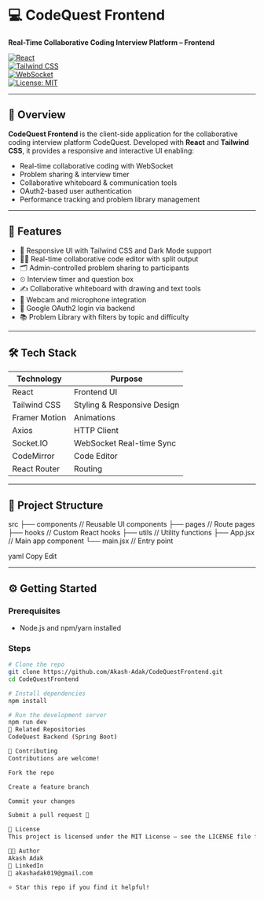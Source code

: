 # 💻 CodeQuest Frontend

**Real-Time Collaborative Coding Interview Platform – Frontend**

[![React](https://img.shields.io/badge/React-18-blue.svg)](https://reactjs.org/)  
[![Tailwind CSS](https://img.shields.io/badge/TailwindCSS-3.x-teal.svg)](https://tailwindcss.com/)  
[![WebSocket](https://img.shields.io/badge/WebSocket-Enabled-yellow.svg)](https://developer.mozilla.org/en-US/docs/Web/API/WebSocket)  
[![License: MIT](https://img.shields.io/badge/License-MIT-green.svg)](LICENSE)

---

## 🧠 Overview

**CodeQuest Frontend** is the client-side application for the collaborative coding interview platform CodeQuest. Developed with **React** and **Tailwind CSS**, it provides a responsive and interactive UI enabling:

- Real-time collaborative coding with WebSocket  
- Problem sharing & interview timer  
- Collaborative whiteboard & communication tools  
- OAuth2-based user authentication  
- Performance tracking and problem library management  

---

## 🚀 Features

- 🎨 Responsive UI with Tailwind CSS and Dark Mode support  
- 👩‍💻 Real-time collaborative code editor with split output  
- 🗂 Admin-controlled problem sharing to participants  
- ⏲ Interview timer and question box  
- ✍️ Collaborative whiteboard with drawing and text tools  
- 🎥 Webcam and microphone integration  
- 🔐 Google OAuth2 login via backend  
- 📚 Problem Library with filters by topic and difficulty  

---

## 🛠️ Tech Stack

| Technology      | Purpose                         |
|-----------------|--------------------------------|
| React           | Frontend UI                    |
| Tailwind CSS    | Styling & Responsive Design    |
| Framer Motion   | Animations                    |
| Axios           | HTTP Client                   |
| Socket.IO       | WebSocket Real-time Sync      |
| CodeMirror      | Code Editor                   |
| React Router    | Routing                      |

---

## 📁 Project Structure

src
├── components // Reusable UI components
├── pages // Route pages
├── hooks // Custom React hooks
├── utils // Utility functions
├── App.jsx // Main app component
└── main.jsx // Entry point

yaml
Copy
Edit

---

## ⚙️ Getting Started

### Prerequisites

- Node.js and npm/yarn installed

### Steps

```bash
# Clone the repo
git clone https://github.com/Akash-Adak/CodeQuestFrontend.git
cd CodeQuestFrontend

# Install dependencies
npm install

# Run the development server
npm run dev
🔗 Related Repositories
CodeQuest Backend (Spring Boot)

🤝 Contributing
Contributions are welcome!

Fork the repo

Create a feature branch

Commit your changes

Submit a pull request 🚀

📄 License
This project is licensed under the MIT License – see the LICENSE file for details.

👨‍💻 Author
Akash Adak
🔗 LinkedIn
📧 akashadak019@gmail.com

⭐ Star this repo if you find it helpful!
